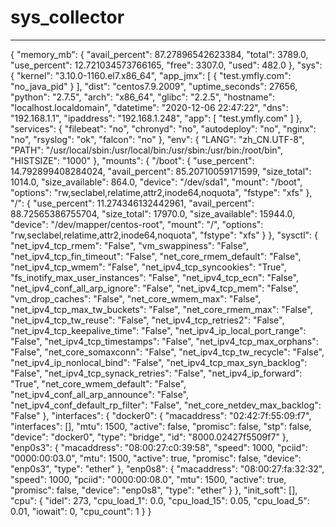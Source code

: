 # sys_collector

___
{
    "memory_mb": {
        "avail_percent": 87.27896542623384, 
        "total": 3789.0, 
        "use_percent": 12.721034573766165, 
        "free": 3307.0, 
        "used": 482.0
    }, 
    "sys": {
        "kernel": "3.10.0-1160.el7.x86_64", 
        "app_jmx": [
            {
                "test.ymfly.com": "no_java_pid"
            }
        ], 
        "dist": "centos7.9.2009", 
        "uptime_seconds": 27656, 
        "python": "2.7.5", 
        "arch": "x86_64", 
        "glibc": "2.2.5", 
        "hostname": "localhost.localdomain", 
        "datetime": "2020-12-06 22:47:22", 
        "dns": "192.168.1.1", 
        "ipaddress": "192.168.1.248", 
        "app": [
            "test.ymfly.com"
        ]
    }, 
    "services": {
        "filebeat": "no", 
        "chronyd": "no", 
        "autodeploy": "no", 
        "nginx": "no", 
        "rsyslog": "ok", 
        "falcon": "no"
    }, 
    "env": {
        "LANG": "zh_CN.UTF-8", 
        "PATH": "/usr/local/sbin:/usr/local/bin:/usr/sbin:/usr/bin:/root/bin", 
        "HISTSIZE": "1000"
    }, 
    "mounts": {
        "/boot": {
            "use_percent": 14.792899408284024, 
            "avail_percent": 85.20710059171599, 
            "size_total": 1014.0, 
            "size_available": 864.0, 
            "device": "/dev/sda1", 
            "mount": "/boot", 
            "options": "rw,seclabel,relatime,attr2,inode64,noquota", 
            "fstype": "xfs"
        }, 
        "/": {
            "use_percent": 11.274346132442961, 
            "avail_percent": 88.72565386755704, 
            "size_total": 17970.0, 
            "size_available": 15944.0, 
            "device": "/dev/mapper/centos-root", 
            "mount": "/", 
            "options": "rw,seclabel,relatime,attr2,inode64,noquota", 
            "fstype": "xfs"
        }
    }, 
    "sysctl": {
        "net_ipv4_tcp_rmem": "False", 
        "vm_swappiness": "False", 
        "net_ipv4_tcp_fin_timeout": "False", 
        "net_core_rmem_default": "False", 
        "net_ipv4_tcp_wmem": "False", 
        "net_ipv4_tcp_syncookies": "True", 
        "fs_inotify_max_user_instances": "False", 
        "net_ipv4_tcp_ecn": "False", 
        "net_ipv4_conf_all_arp_ignore": "False", 
        "net_ipv4_tcp_mem": "False", 
        "vm_drop_caches": "False", 
        "net_core_wmem_max": "False", 
        "net_ipv4_tcp_max_tw_buckets": "False", 
        "net_core_rmem_max": "False", 
        "net_ipv4_tcp_tw_reuse": "False", 
        "net_ipv4_tcp_retries2": "False", 
        "net_ipv4_tcp_keepalive_time": "False", 
        "net_ipv4_ip_local_port_range": "False", 
        "net_ipv4_tcp_timestamps": "False", 
        "net_ipv4_tcp_max_orphans": "False", 
        "net_core_somaxconn": "False", 
        "net_ipv4_tcp_tw_recycle": "False", 
        "net_ipv4_ip_nonlocal_bind": "False", 
        "net_ipv4_tcp_max_syn_backlog": "False", 
        "net_ipv4_tcp_synack_retries": "False", 
        "net_ipv4_ip_forward": "True", 
        "net_core_wmem_default": "False", 
        "net_ipv4_conf_all_arp_announce": "False", 
        "net_ipv4_conf_default_rp_filter": "False", 
        "net_core_netdev_max_backlog": "False"
    }, 
    "interfaces": {
        "docker0": {
            "macaddress": "02:42:7f:55:09:f7", 
            "interfaces": [], 
            "mtu": 1500, 
            "active": false, 
            "promisc": false, 
            "stp": false, 
            "device": "docker0", 
            "type": "bridge", 
            "id": "8000.02427f5509f7"
        }, 
        "enp0s3": {
            "macaddress": "08:00:27:c0:39:58", 
            "speed": 1000, 
            "pciid": "0000:00:03.0", 
            "mtu": 1500, 
            "active": true, 
            "promisc": false, 
            "device": "enp0s3", 
            "type": "ether"
        }, 
        "enp0s8": {
            "macaddress": "08:00:27:fa:32:32", 
            "speed": 1000, 
            "pciid": "0000:00:08.0", 
            "mtu": 1500, 
            "active": true, 
            "promisc": false, 
            "device": "enp0s8", 
            "type": "ether"
        }
    }, 
    "init_soft": [], 
    "cpu": {
        "idel": 273, 
        "cpu_load_1": 0.0, 
        "cpu_load_15": 0.05, 
        "cpu_load_5": 0.01, 
        "iowait": 0, 
        "cpu_count": 1
    }
}

